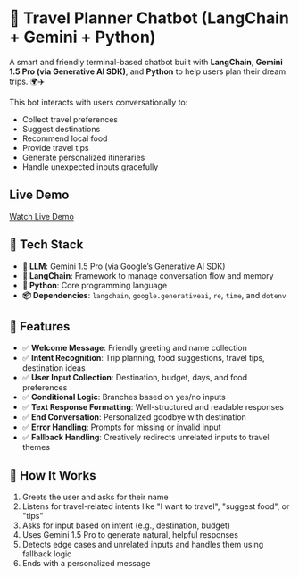 # 🧳 Travel Planner Chatbot (LangChain + Gemini + Python)

A smart and friendly terminal-based chatbot built with **LangChain**, **Gemini 1.5 Pro (via Generative AI SDK)**, and **Python** to help users plan their dream trips. 🌍✈️

This bot interacts with users conversationally to:
- Collect travel preferences
- Suggest destinations
- Recommend local food
- Provide travel tips
- Generate personalized itineraries
- Handle unexpected inputs gracefully

## Live Demo

[Watch Live Demo](https://drive.google.com/file/d/1Q0Az4WHwLLRr6jRFOuH4d7-2z6EgcU62/view?usp=drive_link)

## 🔧 Tech Stack

- **🧠 LLM**: Gemini 1.5 Pro (via Google’s Generative AI SDK)
- **🦜 LangChain**: Framework to manage conversation flow and memory
- **🐍 Python**: Core programming language
- **📦 Dependencies**: `langchain`, `google.generativeai`, `re`, `time`, and `dotenv`


## 🚀 Features

- ✅ **Welcome Message**: Friendly greeting and name collection
- ✅ **Intent Recognition**: Trip planning, food suggestions, travel tips, destination ideas
- ✅ **User Input Collection**: Destination, budget, days, and food preferences
- ✅ **Conditional Logic**: Branches based on yes/no inputs
- ✅ **Text Response Formatting**: Well-structured and readable responses
- ✅ **End Conversation**: Personalized goodbye with destination
- ✅ **Error Handling**: Prompts for missing or invalid input
- ✅ **Fallback Handling**: Creatively redirects unrelated inputs to travel themes


## 🧠 How It Works

1. Greets the user and asks for their name
2. Listens for travel-related intents like "I want to travel", "suggest food", or "tips"
3. Asks for input based on intent (e.g., destination, budget)
4. Uses Gemini 1.5 Pro to generate natural, helpful responses
5. Detects edge cases and unrelated inputs and handles them using fallback logic
6. Ends with a personalized message



